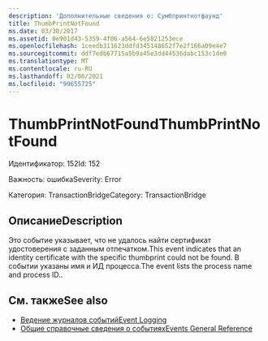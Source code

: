 ```yaml
---
description: 'Дополнительные сведения о: Сумбпринтнотфаунд'
title: ThumbPrintNotFound
ms.date: 03/30/2017
ms.assetid: 0e901d43-5359-4f06-a564-6e5821253ece
ms.openlocfilehash: 1ceedb311623ddfd345148652f7e2f166a09e4e7
ms.sourcegitcommit: ddf7edb67715a5b9a45e3dd44536dabc153c1de0
ms.translationtype: MT
ms.contentlocale: ru-RU
ms.lasthandoff: 02/06/2021
ms.locfileid: "99655725"
---
```

# <a name="thumbprintnotfound"></a><span data-ttu-id="02938-103">ThumbPrintNotFound</span><span class="sxs-lookup"><span data-stu-id="02938-103">ThumbPrintNotFound</span></span>

<span data-ttu-id="02938-104">Идентификатор: 152</span><span class="sxs-lookup"><span data-stu-id="02938-104">Id: 152</span></span>  
  
 <span data-ttu-id="02938-105">Важность: ошибка</span><span class="sxs-lookup"><span data-stu-id="02938-105">Severity: Error</span></span>  
  
 <span data-ttu-id="02938-106">Категория: TransactionBridge</span><span class="sxs-lookup"><span data-stu-id="02938-106">Category: TransactionBridge</span></span>  
  
## <a name="description"></a><span data-ttu-id="02938-107">Описание</span><span class="sxs-lookup"><span data-stu-id="02938-107">Description</span></span>  

 <span data-ttu-id="02938-108">Это событие указывает, что не удалось найти сертификат удостоверения с заданным отпечатком.</span><span class="sxs-lookup"><span data-stu-id="02938-108">This event indicates that an identity certificate with the specific thumbprint could not be found.</span></span> <span data-ttu-id="02938-109">В событии указаны имя и ИД процесса.</span><span class="sxs-lookup"><span data-stu-id="02938-109">The event lists the process name and process ID..</span></span>  
  
## <a name="see-also"></a><span data-ttu-id="02938-110">См. также</span><span class="sxs-lookup"><span data-stu-id="02938-110">See also</span></span>

- [<span data-ttu-id="02938-111">Ведение журналов событий</span><span class="sxs-lookup"><span data-stu-id="02938-111">Event Logging</span></span>](index.md)
- [<span data-ttu-id="02938-112">Общие справочные сведения о событиях</span><span class="sxs-lookup"><span data-stu-id="02938-112">Events General Reference</span></span>](events-general-reference.md)
